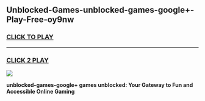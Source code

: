 
## Unblocked-Games-unblocked-games-google+-Play-Free-oy9nw
<h3>
<a href="https://premium76.site?title=unblocked-games-google+&ref=24M">CLICK TO PLAY</a></h3>
<hr>

<h3>
<a href="https://premium76.site?title=unblocked-games-google+&ref=24M">CLICK 2 PLAY</a>
  
</h3>

<a href="https://premium76.site?title=unblocked-games-google+&ref=24M"><img src="https://clearcache.store/games.png"></a>


**unblocked-games-google+ games unblocked: Your Gateway to Fun and Accessible Online Gaming**
